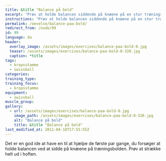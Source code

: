 ```yaml
---
title: &title "Balance på bold"
excerpt: "Prøv at holde balancen siddende på knæene på en stor træningsbold."
instructions: "Prøv at holde balancen siddende på knæene på en stor træningsbold."
permalink: /oevelse/balance-paa-bold/
redirect_from: /node/99
id: 99
language: da
header:
  overlay_image: /assets/images/exercises/balance-paa-bold-0.jpg
  teaser: /assets/images/exercises/balance-paa-bold-0-320.jpg
  caption: *title
tags:
  - kropsstamme
  - swissball
categories:
training_type: 
training_focus: 
  - kropsstamme
equipment:
  - swissball
muscle_group:
gallery:
  - url: /assets/images/exercises/balance-paa-bold-0.jpg
    image_path: /assets/images/exercises/balance-paa-bold-0-320.jpg
    alt: "Balance på bold"
    title: &title "Balance på bold"
last_modified_at: 2011-04-18T17:55:55Z
---
```


Det er en god ide at have en til at hjælpe de første par gange, du forsøger at holde balancen ved at sidde på knæene på træningsbolden. Prøv at strække helt ud i hoften.
